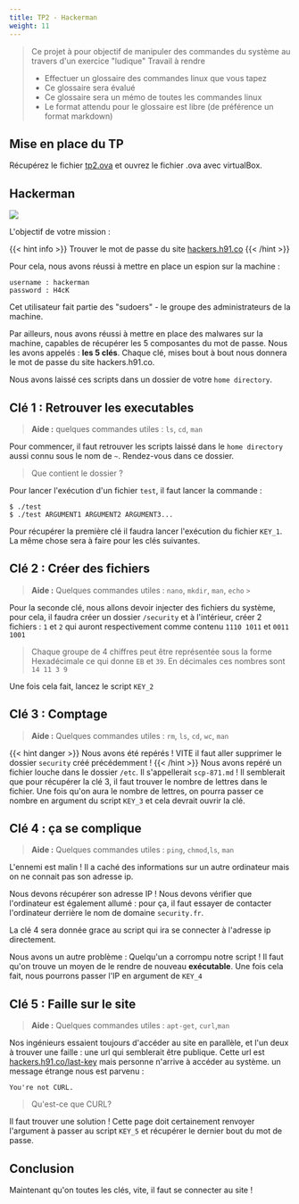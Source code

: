```yaml
---
title: TP2 - Hackerman
weight: 11
---
```


> Ce projet à pour objectif de manipuler des commandes du système au travers d'un exercice "ludique"
> Travail à rendre
>   - Effectuer un glossaire des commandes linux que vous tapez
>   - Ce glossaire sera évalué
>   - Ce glossaire sera un mémo de toutes les commandes linux
>   - Le format attendu pour le glossaire est libre (de préférence un format markdown)
## Mise en place du TP

Récupérez le fichier [tp2.ova](/media/tp2.ova) et ouvrez le fichier .ova avec virtualBox.



## Hackerman
![](https://media.giphy.com/media/MM0Jrc8BHKx3y/giphy.gif)

L'objectif de votre mission :

{{< hint info >}}
Trouver le mot de passe du site <a href="https://hackers.h91.co/" target="blank">hackers.h91.co</a>
{{< /hint >}}

Pour cela, nous avons réussi à mettre en place un espion sur la machine : 

```
username : hackerman
password : H4cK
```
Cet utilisateur fait partie des "sudoers" - le groupe des administrateurs de la machine.

Par ailleurs, nous avons réussi à mettre en place des malwares sur la machine, capables de récupérer les 5 composantes du mot de passe.
Nous les avons appelés : **les 5 clés**. 
Chaque clé, mises bout à bout nous donnera le mot de passe du site hackers.h91.co.

Nous avons laissé ces scripts dans un dossier de votre `home directory`.


## Clé 1 : Retrouver les executables
> **Aide :**
> quelques commandes utiles : `ls`, `cd`, `man`

Pour commencer, il faut retrouver les scripts laissé dans le `home directory` aussi connu sous le nom de `~`.
Rendez-vous dans ce dossier.

> Que contient le dossier ?

Pour lancer l'exécution d'un fichier `test`, il faut lancer la commande : 
```shell
$ ./test
$ ./test ARGUMENT1 ARGUMENT2 ARGUMENT3...
```

Pour récupérer la première clé il faudra lancer l'exécution du fichier `KEY_1`. La même chose sera à faire pour les clés suivantes.

## Clé 2 : Créer des fichiers
> **Aide :**
> Quelques commandes utiles : `nano`, `mkdir`, `man`, `echo` `>`

Pour la seconde clé, nous allons devoir injecter des fichiers du système, pour cela, il faudra créer un dossier `/security`
et à l'intérieur, créer 2 fichiers : `1` et `2` qui auront respectivement comme contenu `1110 1011` et `0011 1001`

> Chaque groupe de 4 chiffres peut être représentée sous la forme Hexadécimale ce qui donne `EB` et `39`.
> En décimales ces nombres sont `14 11 3 9`
> 

Une fois cela fait, lancez le script `KEY_2`

## Clé 3 : Comptage
> **Aide :**
> Quelques commandes utiles : `rm`, `ls`, `cd`, `wc`, `man`

{{< hint danger >}}
Nous avons été repérés ! VITE il faut aller supprimer le dossier `security` créé précédemment !
{{< /hint >}}
Nous avons repéré un fichier louche dans le dossier `/etc`. Il s'appellerait `scp-871.md` ! Il semblerait que pour récupérer la clé 3, il faut trouver le nombre de lettres dans le fichier.
Une fois qu'on aura le nombre de lettres, on pourra passer ce nombre en argument du script `KEY_3` et cela devrait ouvrir la clé.


## Clé 4 : ça se complique

> **Aide :**
> Quelques commandes utiles : `ping`, `chmod`,`ls`, `man`

L'ennemi est malin ! Il a caché des informations sur un autre ordinateur mais on ne connait pas son adresse ip.

Nous devons récupérer son adresse IP ! Nous devons vérifier que l'ordinateur est également allumé : pour ça, il faut essayer de contacter
l'ordinateur derrière le nom de domaine `security.fr`.

La clé 4 sera donnée grace au script qui ira se connecter à l'adresse ip directement.

Nous avons un autre problème : Quelqu'un a corrompu notre script ! Il faut qu'on trouve un moyen de le rendre de nouveau **exécutable**.
Une fois cela fait, nous pourrons passer l'IP en argument de `KEY_4`

## Clé 5 : Faille sur le site
> **Aide :**
> Quelques commandes utiles : `apt-get`, `curl`,`man`

Nos ingénieurs essaient toujours d'accéder au site en parallèle, et l'un deux à trouver une faille : une url qui semblerait être publique.
Cette url est [hackers.h91.co/last-key](https://hackers.h91.co/last-key) mais personne n'arrive à accéder au système.
un message étrange nous est parvenu :
```text
You're not CURL.
```
> Qu'est-ce que CURL?

Il faut trouver une solution ! Cette page doit certainement renvoyer l'argument à passer au script `KEY_5` et récupérer le dernier bout du mot de passe.


## Conclusion

Maintenant qu'on toutes les clés, vite, il faut se connecter au site !


